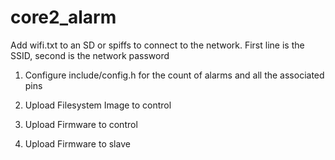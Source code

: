 # core2_alarm

Add wifi.txt to an SD or spiffs to connect to the network. First line is the SSID, second is the network password

1. Configure include/config.h for the count of alarms and all the associated pins

2. Upload Filesystem Image to control

3. Upload Firmware to control

4. Upload Firmware to slave
